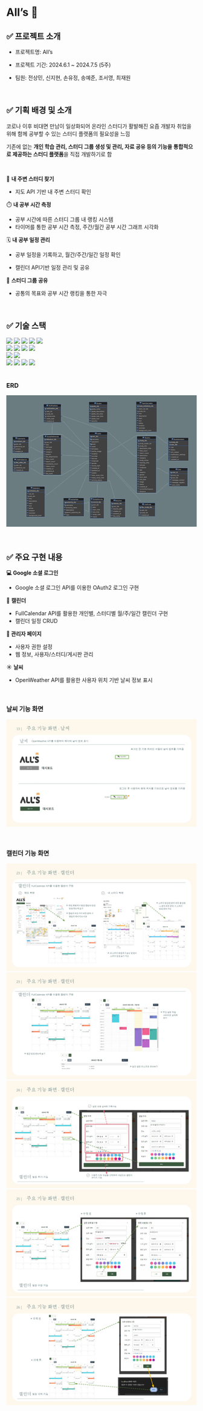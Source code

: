 # All’s 📗

## ✅ 프로젝트 소개

- 프로젝트명: All’s

- 프로젝트 기간: 2024.6.1 ~ 2024.7.5 (5주)

- 팀원: 전상민, 신지현, 손유정, 송예준, 조서영, 최재원

<br>

## ✅ 기획 배경 및 소개

코로나 이후 비대면 만남이 일상화되어 온라인 스터디가 활발해진 요즘 개발자 취업을 위해 함께 공부할 수 있는 스터디 플랫폼의 필요성을 느낌

기존에 없는 **개인 학습 관리, 스터디 그룹 생성 및 관리, 자료 공유 등의 기능을 통합적으로 제공하는 스터디 플랫폼**을 직접 개발하기로 함

<br>

📍 **내 주변 스터디 찾기** 

- 지도 API 기반 내 주변 스터디 확인

⏱️ **내 공부 시간 측정** 

- 공부 시간에 따른 스터디 그룹 내 랭킹 시스템
- 타이머를 통한 공부 시간 측정, 주간/월간 공부 시간 그래프 시각화

🗓️ **내 공부 일정 관리**

- 공부 일정을 기록하고, 월간/주간/일간 일정 확인

- 캘린더 API기반 일정 관리 및 공유

👥 **스터디 그룹 공유**

- 공통의 목표와 공부 시간 랭킹을 통한 자극

<br>

## ✅ 기술 스택

<div>

  <img src="https://img.shields.io/badge/spring-6DB33F?style=for-the-badge&logo=spring&logoColor=white"> 
  <img src="https://img.shields.io/badge/Spring Security-6DB33F?style=for-the-badge&logo=Spring Security&logoColor=white">
  <img src="https://img.shields.io/badge/Node.js-339933?style=for-the-badge&logo=Node.js&logoColor=white">
  <img src="https://img.shields.io/badge/java-007396?style=for-the-badge&logo=java&logoColor=white">
  <img src="https://img.shields.io/badge/mysql-4479A1.svg?style=for-the-badge&logo=mysql&logoColor=white">
  <br>
  <img src="https://img.shields.io/badge/html5-E34F26?style=for-the-badge&logo=html5&logoColor=white"> 
  <img src="https://img.shields.io/badge/css-1572B6?style=for-the-badge&logo=css3&logoColor=white"> 
  <img src="https://img.shields.io/badge/javascript-F7DF1E?style=for-the-badge&logo=javascript&logoColor=black"> 
  <img src="https://img.shields.io/badge/jquery-0769AD?style=for-the-badge&logo=jquery&logoColor=white">
  <br>
  <img src="https://img.shields.io/badge/apachemaven-C71A36.svg?style=for-the-badge&logo=apachemaven&logoColor=white">
  <img src="https://img.shields.io/badge/apache tomcat-F8DC75?style=for-the-badge&logo=apachetomcat&logoColor=white">
  <br>
  <img src="https://img.shields.io/badge/figma-%23F24E1E.svg?style=for-the-badge&logo=figma&logoColor=white">
  <img src="https://img.shields.io/badge/github-181717?style=for-the-badge&logo=github&logoColor=white">
  <img src="https://img.shields.io/badge/git-F05032?style=for-the-badge&logo=git&logoColor=white">
  <img src="https://img.shields.io/badge/Notion-%23000000.svg?style=for-the-badge&logo=notion&logoColor=white">
   
</div>

<br>

### ERD
  ![ERD](All's_portfolio_images/erd.PNG)

<br>

## ✅ 주요 구현 내용

**💻 Google 소셜 로그인**

- Google 소셜 로그인 API를 이용한 OAuth2 로그인 구현

📅 **캘린더**

- FullCalendar API를 활용한 개인별, 스터디별 월/주/일간 캘린더 구현
- 캘린더 일정 CRUD

**💼 관리자 페이지**

- 사용자 권한 설정
- 웹 정보, 사용자/스터디/게시판 관리

☀️ **날씨**

- OpenWeather API를 활용한 사용자 위치 기반 날씨 정보 표시

<br>

### 날씨 기능 화면
  ![날씨](All's_portfolio_images/1.jpg)

<br>

### 캘린더 기능 화면
  ![캘린더1](All's_portfolio_images/2.jpg)
  ![캘린더2](All's_portfolio_images/3.jpg)
  ![캘린더_추가](All's_portfolio_images/4.jpg)
  ![캘린더_수정](All's_portfolio_images/5.jpg)
  ![캘린더_삭제](All's_portfolio_images/6.jpg)
